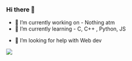 ### Hi there 👋


- 🔭 I’m currently working on - Nothing atm
- 🌱 I’m currently learning - C, C++ , Python, JS
<!--[![Anurag's GitHub stats](https://github-readme-stats.vercel.app/api?username=k3d4R2)](https://github.com/anuraghazra/github-readme-stats)-->

- 🤔 I’m looking for help with Web dev

<img src="https://github-readme-stats.vercel.app/api?username=k3d4R2&&show_icons=true&title_color=ffffff&icon_color=bb2acf&text_color=daf7dc&bg_color=151515">
<!---- 💬 Ask me about ...
- 📫 How to reach me: ...
- 😄 Pronouns: ...
- ⚡ Fun fact: ...
-->
